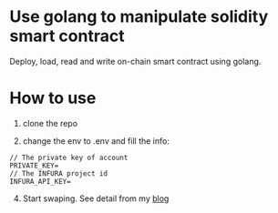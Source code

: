 # Use golang to manipulate solidity smart contract

Deploy, load, read and write on-chain smart contract using golang.

# How to use

1. clone the repo


2. change the env to .env and fill the info:
```
// The private key of account
PRIVATE_KEY=
// The INFURA project id
INFURA_API_KEY=
```

4. Start swaping. See detail from my [blog](https://colorfullife.ml/pages/diary/erics-daily-life/eric60/)